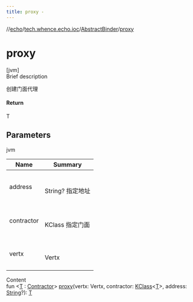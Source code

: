 ```yaml
---
title: proxy -
---
```

//[echo](../../index.md)/[tech.whence.echo.ioc](../index.md)/[AbstractBinder](index.md)/[proxy](proxy.md)



# proxy  
[jvm]  
Brief description  


创建门面代理



#### Return  


T



## Parameters  
  
jvm  
  
|  Name|  Summary| 
|---|---|
| address| <br><br>String? 指定地址<br><br>
| contractor| <br><br>KClass<T> 指定门面<br><br>
| vertx| <br><br>Vertx<br><br>
  
  
Content  
fun <[T](proxy.md) : [Contractor](../../tech.whence.echo.rpc/-contractor/index.md)> [proxy](proxy.md)(vertx: Vertx, contractor: [KClass](https://kotlinlang.org/api/latest/jvm/stdlib/kotlin.reflect/-k-class/index.html)<[T](proxy.md)>, address: [String](https://kotlinlang.org/api/latest/jvm/stdlib/kotlin/-string/index.html)?): [T](proxy.md)  



